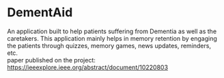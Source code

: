 # DementAid
An application built to help patients suffering from Dementia as well as the caretakers. This application mainly helps in memory retention by engaging the patients through quizzes, memory games, news updates, reminders, etc.
<br>paper published on the project: https://ieeexplore.ieee.org/abstract/document/10220803
